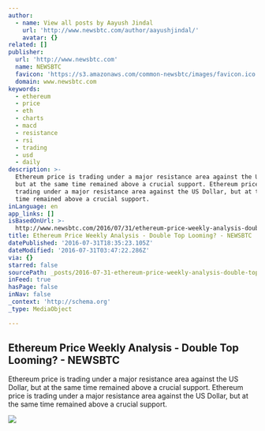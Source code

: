 ```yaml
---
author:
  - name: View all posts by Aayush Jindal
    url: 'http://www.newsbtc.com/author/aayushjindal/'
    avatar: {}
related: []
publisher:
  url: 'http://www.newsbtc.com'
  name: NEWSBTC
  favicon: 'https://s3.amazonaws.com/common-newsbtc/images/favicon.ico'
  domain: www.newsbtc.com
keywords:
  - ethereum
  - price
  - eth
  - charts
  - macd
  - resistance
  - rsi
  - trading
  - usd
  - daily
description: >-
  Ethereum price is trading under a major resistance area against the US Dollar,
  but at the same time remained above a crucial support. Ethereum price is
  trading under a major resistance area against the US Dollar, but at the same
  time remained above a crucial support.
inLanguage: en
app_links: []
isBasedOnUrl: >-
  http://www.newsbtc.com/2016/07/31/ethereum-price-weekly-analysis-double-top-looming/
title: Ethereum Price Weekly Analysis - Double Top Looming? - NEWSBTC
datePublished: '2016-07-31T18:35:23.105Z'
dateModified: '2016-07-31T03:47:22.286Z'
via: {}
starred: false
sourcePath: _posts/2016-07-31-ethereum-price-weekly-analysis-double-top-looming-newsb.md
inFeed: true
hasPage: false
inNav: false
_context: 'http://schema.org'
_type: MediaObject

---
```

<article style=""><h1>Ethereum Price Weekly Analysis - Double Top Looming? - NEWSBTC</h1><p>Ethereum price is trading under a major resistance area against the US Dollar, but at the same time remained above a crucial support. Ethereum price is trading under a major resistance area against the US Dollar, but at the same time remained above a crucial support.</p><img src="http://s3.amazonaws.com/main-newsbtc-images/2016/07/31040130/Ethereum26.png" /></article>